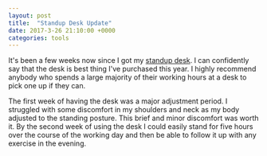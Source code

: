 ```yaml
---
layout: post
title:  "Standup Desk Update"
date: 2017-3-26 21:10:00 +0000
categories: tools
---
```


It's been a few weeks now since I got my [standup desk][desk]. I can confidently say that the desk is best thing I've purchased this year. I highly recommend anybody who spends a large majority of their working hours at a desk to pick one up if they can.

The first week of having the desk was a major adjustment period. I struggled with some discomfort in my shoulders and neck as my body adjusted to the standing posture. This brief and minor discomfort was worth it. By the second week of using the desk I could easily stand for five hours over the course of the working day and then be able to follow it up with any exercise in the evening.

[desk]: https://www.amazon.com/Halter-ED-600-Preassembled-Adjustable-Elevating/dp/B01LMBGTWI/ref=sr_1_1?ie=UTF8&qid=1488505039&sr=8-1&keywords=halter+ed-600
